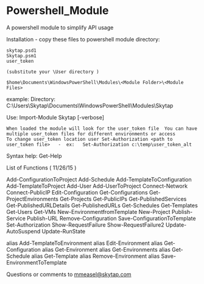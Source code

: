 # Powershell_Module
A powershell module to simplify API usage

Installation - copy these files to powershell module directory: 

	skytap.psd1
	Skytap.psm1
	user_token

	(substitute your \User directory )

	$home\Documents\WindowsPowerShell\Modules\<Module Folder>\<Module Files>

example:    Directory: C:\Users\Skytap\Documents\WindowsPowerShell\Modules\Skytap


Use:  Import-Module Skytap [-verbose]

	When loaded the module will look for the user_token file  You can have multiple user_token files for different environments or access
	To change user_token location user Set-Authorization <path to user_token file>   -  ex:   Set-Authorization c:\temp\user_token_alt
	
Syntax help:
   Get-Help <Function Name>
	
List of Functions ( 11/26/15 )

  Add-ConfigurationToProject
  Add-Schedule
  Add-TemplateToConfiguration
  Add-TemplateToProject
  Add-User
  Add-UserToProject
  Connect-Network
  Connect-PublicIP
  Edit-Configuration
  Get-Configurations
  Get-ProjectEnvironments
  Get-Projects
  Get-PublicIPs
  Get-PublishedServices
  Get-PublishedURLDetails
  Get-PublishedURLs
  Get-Schedules
  Get-Templates
  Get-Users
  Get-VMs
  New-EnvironmentfromTemplate
  New-Project
  Publish-Service
  Publish-URL
  Remove-Configuration
  Save-ConfigurationToTemplate
  Set-Authorization
  Show-RequestFailure
  Show-RequestFailure2
  Update-AutoSuspend
  Update-RunState
  
 alias Add-TemplateToEnvironment
 alias Edit-Environment
 alias Get-Configuration
 alias Get-Environment
 alias Get-Environments
 alias Get-Schedule
 alias Get-Template
 alias Remove-Environment
 alias Save-EnvironmentToTemplate

Questions or comments to mmeasel@skytap.com


